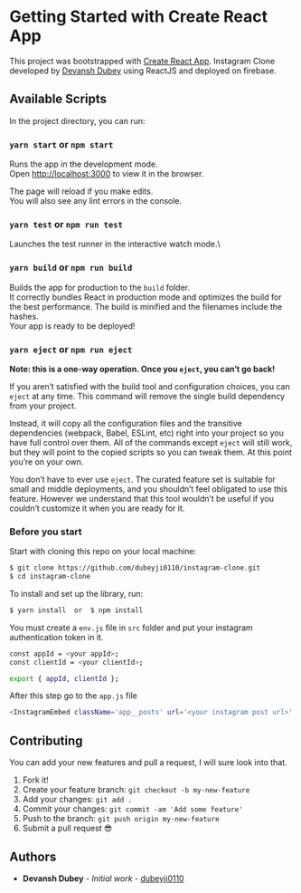 # Getting Started with Create React App

This project was bootstrapped with [Create React App](https://github.com/facebook/create-react-app).
Instagram Clone developed by [Devansh Dubey](https://github.com/dubyeji0110) using ReactJS and deployed on firebase.

## Available Scripts

In the project directory, you can run:

### `yarn start` or `npm start`

Runs the app in the development mode.\
Open [http://localhost:3000](http://localhost:3000) to view it in the browser.

The page will reload if you make edits.\
You will also see any lint errors in the console.

### `yarn test` or `npm run test`

Launches the test runner in the interactive watch mode.\

### `yarn build` or `npm run build`

Builds the app for production to the `build` folder.\
It correctly bundles React in production mode and optimizes the build for the best performance.
The build is minified and the filenames include the hashes.\
Your app is ready to be deployed!

### `yarn eject` or `npm run eject`

**Note: this is a one-way operation. Once you `eject`, you can’t go back!**

If you aren’t satisfied with the build tool and configuration choices, you can `eject` at any time. This command will remove the single build dependency from your project.

Instead, it will copy all the configuration files and the transitive dependencies (webpack, Babel, ESLint, etc) right into your project so you have full control over them. All of the commands except `eject` will still work, but they will point to the copied scripts so you can tweak them. At this point you’re on your own.

You don’t have to ever use `eject`. The curated feature set is suitable for small and middle deployments, and you shouldn’t feel obligated to use this feature. However we understand that this tool wouldn’t be useful if you couldn’t customize it when you are ready for it.


### Before you start

Start with cloning this repo on your local machine:

```sh
$ git clone https://github.com/dubeyji0110/instagram-clone.git
$ cd instagram-clone
```

To install and set up the library, run:

```sh
$ yarn install  or  $ npm install
```

You must create a `env.js` file in `src` folder and put your instagram authentication token in it.

```sh
const appId = <your appId>;
const clientId = <your clientId>;

export { appId, clientId };
```

After this step go to the `app.js` file

```sh
<InstagramEmbed className='app__posts' url='<your instagram post url>' clientAccessToken={appId + '|' + clientId} maxWidth={320} hideCaption={true} containerTagName='div' protocol='' injectScript onLoading={() => { }} onSuccess={() => { }} onAfterRender={() => { }} onFailure={() => { }} />
```

## Contributing

You can add your new features and pull a request, I will sure look into that.

1.  Fork it!
2.  Create your feature branch: `git checkout -b my-new-feature`
3.  Add your changes: `git add .`
4.  Commit your changes: `git commit -am 'Add some feature'`
5.  Push to the branch: `git push origin my-new-feature`
6.  Submit a pull request :sunglasses:

## Authors

-   **Devansh Dubey** - _Initial work_ - [dubeyji0110](https://github.com/dubeyji0110)